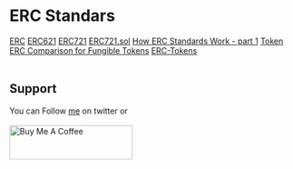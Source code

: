 # ERC Standars

[ERC](https://eips.ethereum.org/erc )
[ERC621](https://github.com/ethereum/EIPs/pull/621 )
[ERC721](https://docs.openzeppelin.com/contracts/2.x/api/token/erc721)
[ERC721.sol](https://github.com/OpenZeppelin/openzeppelin-contracts/blob/master/contracts/token/ERC721/ERC721.sol)
[How ERC Standards Work - part 1](https://medium.com/immunefi/how-erc-standards-work-part-1-c9795803f459 )
[Token ERC Comparison for Fungible Tokens](http://blockchainers.org/index.php/2018/02/08/token-erc-comparison-for-fungible-tokens/ )
[ERC-Tokens](https://boxmining.com/erc-tokens/)
</br>&nbsp;

## Support
You can Follow [me](https://twitter.com/MeAsHacker_HNA) on twitter or
<br><br><a href="https://www.buymeacoffee.com/NafisiAslH" target="_blank"><img src="https://cdn.buymeacoffee.com/buttons/v2/default-yellow.png" alt="Buy Me A Coffee" style="height: 60px !important;width: 217px !important;" ></a>

